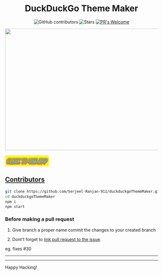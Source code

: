 <h1 align="center">DuckDuckGo Theme Maker</h1>

<div align="center">

![GitHub contributors](https://img.shields.io/github/contributors/Serjeel-Ranjan-911/duckduckgoThemeMaker?style=for-the-badge)
![Stars](https://img.shields.io/github/stars/Serjeel-Ranjan-911/duckduckgoThemeMaker?style=for-the-badge)
[![PR's Welcome](https://img.shields.io/badge/PRs-welcome-yellow.svg?style=for-the-badge)](http://makeapullrequest.com)

</div>

<p align="center">
  <img src="./assets/ddgthemegif.gif" width="700" height="400"/>
</p>

<a href="https://serjeel-ranjan-911.github.io/duckduckgoThemeMaker/" target="_blank"><img src="./assets/click.png" alt="Click Here to use app" style="height: 35px !important;width: 145px !important;box-shadow: 0px 3px 2px 0px rgba(190, 190, 190, .2) !important;-webkit-box-shadow: 0px 3px 2px 0px rgba(190, 190, 190, .2) !important;" >


## Contributors

```sh
git clone https://github.com/Serjeel-Ranjan-911/duckduckgoThemeMaker.git
cd duckduckgoThemeMaker
npm i
npm start
```

### Before making a pull request

1. Give branch a proper name
   commit the changes to your created branch

2. Dont't forget to [link pull request to the issue](https://docs.github.com/en/enterprise-server@2.21/github/managing-your-work-on-github/linking-a-pull-request-to-an-issue).

eg. fixes #30

<hr>

<hr>

Happy Hacking!

